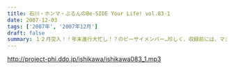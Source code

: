 ```yaml
---
title: 石川・ホンマ・ぶるんのBe-SIDE Your Life! vol.83-1
date: 2007-12-03
tags: ['2007年', '2007年12月']
draft: false
summary: １２月突入！！年末進行大忙し！？のビーサイメンバー…珍しく、収録前には、マジメに仕事の電話をするホンマさんの姿がっ！！師走です。NAMAE
---
```


http://project-phi.ddo.jp/ishikawa/ishikawa083_1.mp3
